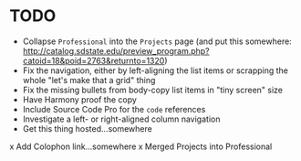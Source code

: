 # TODO
* Collapse `Professional` into the `Projects` page (and put this somewhere: http://catalog.sdstate.edu/preview_program.php?catoid=18&poid=2763&returnto=1320)
* Fix the navigation, either by left-aligning the list items or scrapping the whole "let's make that a grid" thing
* Fix the missing bullets from body-copy list items in "tiny screen" size
* Have Harmony proof the copy
* Include Source Code Pro for the `code` references
* Investigate a left- or right-aligned column navigation
* Get this thing hosted...somewhere

x Add Colophon link...somewhere
x Merged Projects into Professional